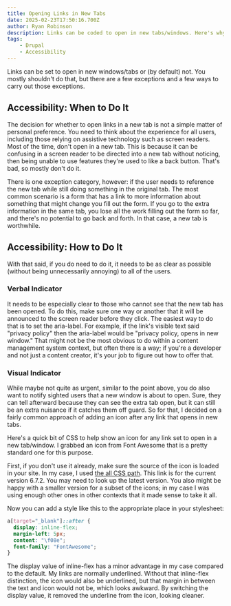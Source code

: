 ```yaml
---
title: Opening Links in New Tabs
date: 2025-02-23T17:50:16.700Z
author: Ryan Robinson
description: Links can be coded to open in new tabs/windows. Here's why to usually not do that, what the exceptions are, and how to do that accessibly.
tags:
    - Drupal
    - Accessibility
---
```


Links can be set to open in new windows/tabs or (by default) not. You mostly shouldn't do that, but there are a few exceptions and a few ways to carry out those exceptions.

## Accessibility: When to Do It

The decision for whether to open links in a new tab is not a simple matter of personal preference. You need to think about the experience for all users, including those relying on assistive technology such as screen readers. Most of the time, don't open in a new tab. This is because it can be confusing in a screen reader to be directed into a new tab without noticing, then being unable to use features they're used to like a back button. That's bad, so mostly don't do it.

There is one exception category, however: if the user needs to reference the new tab while still doing something in the original tab. The most common scenario is a form that has a link to more information about something that might change you fill out the form. If you go to the extra information in the same tab, you lose all the work filling out the form so far, and there's no potential to go back and forth. In that case, a new tab is worthwhile.

## Accessibility: How to Do It

With that said, if you do need to do it, it needs to be as clear as possible (without being unnecessarily annoying) to all of the users.

### Verbal Indicator

It needs to be especially clear to those who cannot see that the new tab has been opened. To do this, make sure one way or another that it will be announced to the screen reader before they click. The easiest way to do that is to set the aria-label. For example, if the link's visible text said "privacy policy" then the aria-label would be "privacy policy, opens in new window." That might not be the most obvious to do within a content management system context, but often there is a way; if you're a developer and not just a content creator, it's your job to figure out how to offer that.

### Visual Indicator

While maybe not quite as urgent, similar to the point above, you do also want to notify sighted users that a new window is about to open. Sure, they can tell afterward because they can see the extra tab open, but it can still be an extra nuisance if it catches them off guard. So for that, I decided on a fairly common approach of adding an icon after any link that opens in new tabs.

Here's a quick bit of CSS to help show an icon for any link set to open in a new tab/window. I grabbed an icon from Font Awesome that is a pretty standard one for this purpose.

First, if you don't use it already, make sure the source of the icon is loaded in your site. In my case, I used [the all CSS path](https://cdnjs.cloudflare.com/ajax/libs/font-awesome/6.7.2/css/all.min.css). This link is for the current version 6.7.2. You may need to look up the latest version. You also might be happy with a smaller version for a subset of the icons; in my case I was using enough other ones in other contexts that it made sense to take it all.

Now you can add a style like this to the appropriate place in your stylesheet:

```css
a[target="_blank"]::after {
  display: inline-flex;
  margin-left: 5px;
  content: "\f08e";
  font-family: "FontAwesome";
}
```

The display value of inline-flex has a minor advantage in my case compared to the default. My links are normally underlined. Without that inline-flex distinction, the icon would also be underlined, but that margin in between the text and icon would not be, which looks awkward. By switching the display value, it removed the underline from the icon, looking cleaner.
